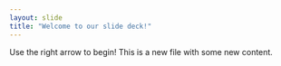 ```yaml
---
layout: slide
title: "Welcome to our slide deck!"
---
```


Use the right arrow to begin!
This is a new file with some new content.

